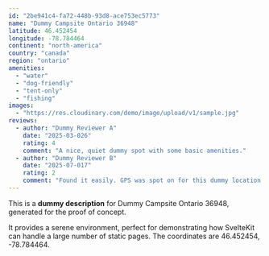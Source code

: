```yaml
---
id: "2be941c4-fa72-448b-93d8-ace753ec5773"
name: "Dummy Campsite Ontario 36948"
latitude: 46.452454
longitude: -78.784464
continent: "north-america"
country: "canada"
region: "ontario"
amenities:
  - "water"
  - "dog-friendly"
  - "tent-only"
  - "fishing"
images:
  - "https://res.cloudinary.com/demo/image/upload/v1/sample.jpg"
reviews:
  - author: "Dummy Reviewer A"
    date: "2025-03-026"
    rating: 4
    comment: "A nice, quiet dummy spot with some basic amenities."
  - author: "Dummy Reviewer B"
    date: "2025-07-017"
    rating: 2
    comment: "Found it easily. GPS was spot on for this dummy location."
---
```


This is a **dummy description** for Dummy Campsite Ontario 36948, generated for the proof of concept.

It provides a serene environment, perfect for demonstrating how SvelteKit can handle a large number of static pages. The coordinates are 46.452454, -78.784464.
